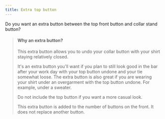 ```yaml
---
title: Extra top button
---
```


Do you want an extra button between the top front button and collar stand button?

> #### Why an extra button?
> 
> This extra button allows you to undo your collar button with your shirt staying relatively closed.
> 
> It's an extra button you'll want if you plan to still look good in the bar after your work day with your top button undone and your tie somewhat loose. The extra button is also great if you are wearing your shirt under an overgarment with the top button undone. For example, under a sweater.
> 
> Do not include the top button if you want a more casual look.
> 
> This extra button is added to the number of buttons on the front. It does not replace another button.